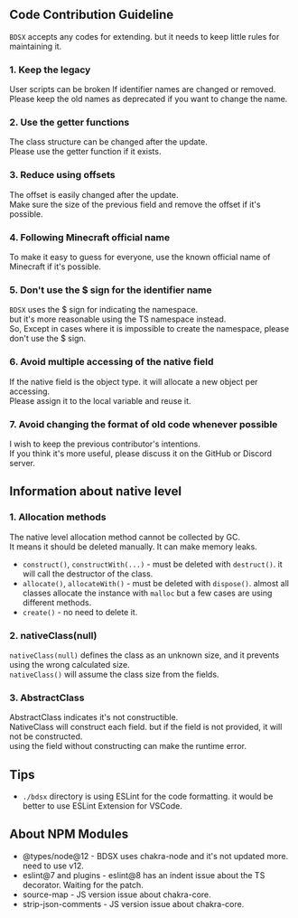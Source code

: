 ## Code Contribution Guideline
`BDSX` accepts any codes for extending. but it needs to keep little rules for maintaining it.

### 1. Keep the legacy
User scripts can be broken If identifier names are changed or removed.  
Please keep the old names as deprecated if you want to change the name.

### 2. Use the getter functions
The class structure can be changed after the update.  
Please use the getter function if it exists.

### 3. Reduce using offsets
The offset is easily changed after the update.  
Make sure the size of the previous field and remove the offset if it's possible.  

### 4. Following Minecraft official name
To make it easy to guess for everyone, use the known official name of Minecraft if it's possible.

### 5. Don't use the \$ sign for the identifier name
`BDSX` uses the \$ sign for indicating the namespace.  
but it's more reasonable using the TS namespace instead.  
So, Except in cases where it is impossible to create the namespace, please don't use the \$ sign.

### 6. Avoid multiple accessing of the native field
If the native field is the object type. it will allocate a new object per accessing.  
Please assign it to the local variable and reuse it.

### 7. Avoid changing the format of old code whenever possible
I wish to keep the previous contributor's intentions.  
If you think it's more useful, please discuss it on the GitHub or Discord server.

## Information about native level

### 1. Allocation methods
The native level allocation method cannot be collected by GC.  
It means it should be deleted manually. It can make memory leaks.  
* `construct()`, `constructWith(...)` - must be deleted with `destruct()`. it will call the destructor of the class.
* `allocate()`, `allocateWith()` - must be deleted with `dispose()`. almost all classes allocate the instance with `malloc` but a few cases are using different methods.
* `create()` - no need to delete it.

### 2. nativeClass(null) 
`nativeClass(null)` defines the class as an unknown size, and it prevents using the wrong calculated size.  
`nativeClass()` will assume the class size from the fields.

### 3. AbstractClass 
AbstractClass indicates it's not constructible.  
NativeClass will construct each field. but if the field is not provided, it will not be constructed.  
using the field without constructing can make the runtime error.

## Tips
* `./bdsx` directory is using ESLint for the code formatting. it would be better to use ESLint Extension for VSCode.

## About NPM Modules
* @types/node@12 - BDSX uses chakra-node and it's not updated more. need to use v12.
* eslint@7 and plugins - eslint@8 has an indent issue about the TS decorator. Waiting for the patch.
* source-map - JS version issue about chakra-core.
* strip-json-comments - JS version issue about chakra-core.
